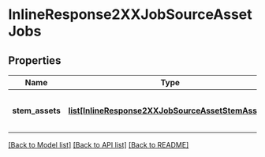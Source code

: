 # InlineResponse2XXJobSourceAssetJobs

## Properties
Name | Type | Description | Notes
------------ | ------------- | ------------- | -------------
**stem_assets** | [**list[InlineResponse2XXJobSourceAssetStemAssets]**](InlineResponse2XXJobSourceAssetStemAssets.md) | Array of stem assets generated for the job | [optional] 

[[Back to Model list]](../README.md#documentation-for-models) [[Back to API list]](../README.md#documentation-for-api-endpoints) [[Back to README]](../README.md)

